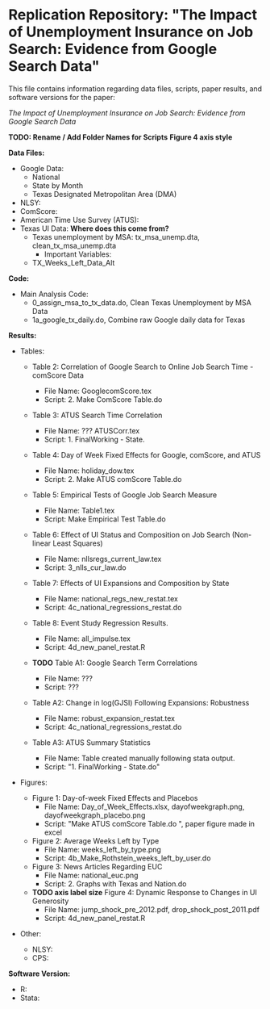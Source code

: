 # Replication Repository: "The Impact of Unemployment Insurance on Job Search: Evidence from Google Search Data"
This file contains information regarding data files, scripts, paper results, and software versions for the paper:

*The Impact of Unemployment Insurance on Job Search: Evidence from Google Search Data*


**TODO: Rename / Add Folder Names for Scripts**
**Figure 4 axis style**

**Data Files:**
- Google Data:
	- National
	- State by Month 
	- Texas Designated Metropolitan Area (DMA)
- NLSY:
- ComScore:
- American Time Use Survey (ATUS):
- Texas UI Data:
	**Where does this come from?**
	- Texas unemployment by MSA: tx_msa_unemp.dta, clean_tx_msa_unemp.dta
		- Important Variables:
	- TX_Weeks_Left_Data_Alt
		
**Code:**
- Main Analysis Code:
	- 0_assign_msa_to_tx_data.do, Clean Texas Unemployment by MSA Data
	- 1a_google_tx_daily.do, Combine raw Google daily data for Texas

**Results:**
- Tables:
	- Table 2: Correlation of Google Search to Online Job Search Time - comScore Data
		- File Name: GooglecomScore.tex
		- Script: 2. Make ComScore Table.do
	- Table 3: ATUS Search Time Correlation
		- File Name: ??? ATUSCorr.tex
		- Script: 1. FinalWorking - State.
	- Table 4: Day of Week Fixed Effects for Google, comScore, and ATUS
		- File Name: holiday_dow.tex
		- Script: 2. Make ATUS comScore Table.do
	- Table 5: Empirical Tests of Google Job Search Measure
		- File Name: Table1.tex
		- Script: Make Empirical Test Table.do
	- Table 6: Effect of UI Status and Composition on Job Search (Non-linear Least Squares)
		- File Name: nllsregs_current_law.tex
		- Script: 3_nlls_cur_law.do
	- Table 7: Effects of UI Expansions and Composition by State 
		- File Name: national_regs_new_restat.tex
		- Script: 4c_national_regressions_restat.do
	- Table 8: Event Study Regression Results. 
		- File Name: all_impulse.tex
		- Script: 4d_new_panel_restat.R

	- **TODO** Table A1: Google Search Term Correlations
		- File Name: ???
		- Script: ??? 
	- Table A2: Change in log(GJSI) Following Expansions: Robustness
		- File Name: robust_expansion_restat.tex
		- Script: 4c_national_regressions_restat.do
	- Table A3: ATUS Summary Statistics
		- File Name: Table created manually following stata output.
		- Script: "1. FinalWorking - State.do"

- Figures:
	- Figure 1: Day-of-week Fixed Effects and Placebos
		- File Name: Day_of_Week_Effects.xlsx, dayofweekgraph.png, dayofweekgraph_placebo.png
		- Script: "Make ATUS comScore Table.do ", paper figure made in excel
	- Figure 2: Average Weeks Left by Type
		- File Name: weeks_left_by_type.png
		- Script: 4b_Make_Rothstein_weeks_left_by_user.do
	- Figure 3: News Articles Regarding EUC
		- File Name: national_euc.png
		- Script: 2. Graphs with Texas and Nation.do
	- **TODO axis label size** Figure 4: Dynamic Response to Changes in UI Generosity
		- File Name: jump_shock_pre_2012.pdf, drop_shock_post_2011.pdf
		- Script: 4d_new_panel_restat.R
- Other:
	- NLSY:
	- CPS:

**Software Version:**
- R:
- Stata: 